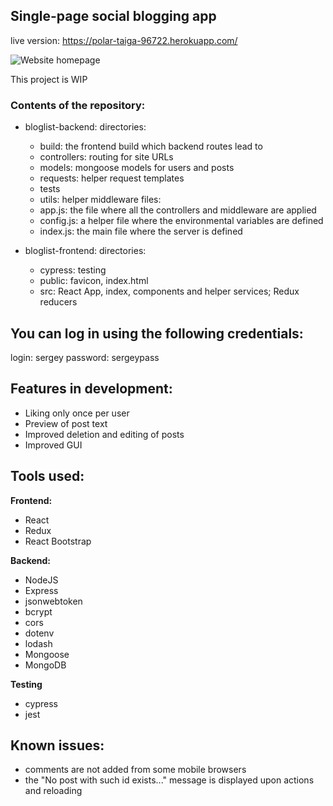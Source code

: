 ## Single-page social blogging app
live version: https://polar-taiga-96722.herokuapp.com/

![Website homepage](https://i.imgur.com/cK8Dc3W.png)

This project is WIP

### Contents of the repository:
- bloglist-backend:
  directories:
  - build: the frontend build which backend routes lead to
  - controllers: routing for site URLs
  - models: mongoose models for users and posts
  - requests: helper request templates
  - tests
  - utils: helper middleware
  files:
  - app.js: the file where all the controllers and middleware are applied
  - config.js: a helper file where the environmental variables are defined
  - index.js: the main file where the server is defined
  
- bloglist-frontend:
  directories:
  - cypress: testing
  - public: favicon, index.html
  - src: React App, index, components and helper services; Redux reducers

## You can log in using the following credentials:
login: sergey
password: sergeypass

## Features in development:
- Liking only once per user
- Preview of post text
- Improved deletion and editing of posts
- Improved GUI

## Tools used:
**Frontend:**
- React
- Redux
- React Bootstrap

**Backend:**
- NodeJS
- Express
- jsonwebtoken
- bcrypt
- cors
- dotenv
- lodash
- Mongoose
- MongoDB

**Testing**
- cypress
- jest

## Known issues:
- comments are not added from some mobile browsers
- the "No post with such id exists..." message is displayed upon actions and reloading
